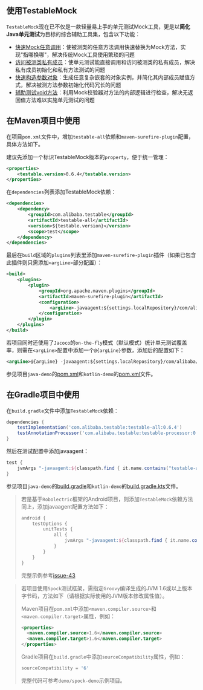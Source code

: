 使用TestableMock
---

`TestableMock`现在已不仅是一款轻量易上手的单元测试Mock工具，更是以**简化Java单元测试**为目标的综合辅助工具集，包含以下功能：

- [快速Mock任意调用](zh-cn/doc/use-mock.md)：使被测类的任意方法调用快速替换为Mock方法，实现"指哪换哪"，解决传统Mock工具使用繁琐的问题
- [访问被测类私有成员](zh-cn/doc/private-accessor.md)：使单元测试能直接调用和访问被测类的私有成员，解决私有成员初始化和私有方法测试的问题
- [快速构造参数对象](zh-cn/doc/omni-constructor.md)：生成任意复杂嵌套的对象实例，并简化其内部成员赋值方式，解决被测方法参数初始化代码冗长的问题
- [辅助测试void方法](zh-cn/doc/test-void-method.md)：利用Mock校验器对方法的内部逻辑进行检查，解决无返回值方法难以实施单元测试的问题

## 在Maven项目中使用

在项目`pom.xml`文件中，增加`testable-all`依赖和`maven-surefire-plugin`配置，具体方法如下。

建议先添加一个标识TestableMock版本的`property`，便于统一管理：

```xml
<properties>
    <testable.version>0.6.4</testable.version>
</properties>
```

在`dependencies`列表添加TestableMock依赖：

```xml
<dependencies>
    <dependency>
        <groupId>com.alibaba.testable</groupId>
        <artifactId>testable-all</artifactId>
        <version>${testable.version}</version>
        <scope>test</scope>
    </dependency>
</dependencies>
```

最后在`build`区域的`plugins`列表里添加`maven-surefire-plugin`插件（如果已包含此插件则只需添加`<argLine>`部分配置）：

```xml
<build>
    <plugins>
        <plugin>
            <groupId>org.apache.maven.plugins</groupId>
            <artifactId>maven-surefire-plugin</artifactId>
            <configuration>
                <argLine>-javaagent:${settings.localRepository}/com/alibaba/testable/testable-agent/${testable.version}/testable-agent-${testable.version}.jar</argLine>
            </configuration>
        </plugin>
    </plugins>
</build>
```

若项目同时还使用了`Jacoco`的`on-the-fly`模式（默认模式）统计单元测试覆盖率，则需在`<argLine>`配置中添加一个`@{argLine}`参数，添加后的配置如下：

```xml
<argLine>@{argLine} -javaagent:${settings.localRepository}/com/alibaba/testable/testable-agent/${testable.version}/testable-agent-${testable.version}.jar</argLine>
```

参见项目`java-demo`的[pom.xml](https://github.com/alibaba/testable-mock/blob/master/demo/java-demo/pom.xml)和`kotlin-demo`的[pom.xml](https://github.com/alibaba/testable-mock/blob/master/demo/kotlin-demo/pom.xml)文件。

## 在Gradle项目中使用

在`build.gradle`文件中添加`TestableMock`依赖：

```groovy
dependencies {
    testImplementation('com.alibaba.testable:testable-all:0.6.4')
    testAnnotationProcessor('com.alibaba.testable:testable-processor:0.6.4')
}
```

然后在测试配置中添加javaagent：

```groovy
test {
    jvmArgs "-javaagent:${classpath.find { it.name.contains("testable-agent") }.absolutePath}"
}
```

参见项目`java-demo`的[build.gradle](https://github.com/alibaba/testable-mock/blob/master/demo/java-demo/build.gradle)和`kotlin-demo`的[build.gradle.kts](https://github.com/alibaba/testable-mock/blob/master/demo/kotlin-demo/build.gradle.kts)文件。

> 若是基于`Robolectric`框架的Android项目，则添加`TestableMock`依赖方法同上，添加javaagent配置方法如下：
>
> ```groovy
> android {
>     testOptions {
>         unitTests {
>             all {
>                 jvmArgs "-javaagent:${classpath.find { it.name.contains("testable-agent") }.absolutePath}"
>             }
>         }
>     }
> }
> ```
>
> 完整示例参考[issue-43](https://github.com/alibaba/testable-mock/issues/43)

> 若项目使用`Spock`测试框架，需指定`Groovy`编译生成的JVM 1.6或以上版本字节码，方法如下（请根据实际使用的JVM版本修改属性值）。
> 
> Maven项目在`pom.xml`中添加`<maven.compiler.source>`和`<maven.compiler.target>`属性，例如：
> ```xml
> <properties>
>   <maven.compiler.source>1.6</maven.compiler.source>
>   <maven.compiler.target>1.6</maven.compiler.target>
> </properties>
> ```
> 
> Gradle项目在`build.gradle`中添加`sourceCompatibility`属性，例如：
> ```groovy
> sourceCompatibility = '6'
> ```
> 
> 完整代码可参考`demo/spock-demo`示例项目。
